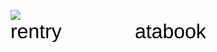 <img src="https://github.com/user-attachments/assets/244bae62-8580-48ee-936d-e48ac89d91bf" width="200" height="auto" /><br>
<a href="https://rentry.co/guys"><img src="https://github.com/junkshot/junkshot/blob/520d40ab013d62b9d2cf3f7e154529aaddcb0f7d/rentry.svg" /></a> ⠀⠀⠀⠀⠀⠀⠀⠀⠀⠀⠀<a href="https://fun.atabook.org/"><img src="https://github.com/junkshot/junkshot/blob/520d40ab013d62b9d2cf3f7e154529aaddcb0f7d/atabook.svg"></a>

